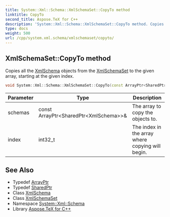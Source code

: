 ```yaml
---
title: System::Xml::Schema::XmlSchemaSet::CopyTo method
linktitle: CopyTo
second_title: Aspose.TeX for C++
description: 'System::Xml::Schema::XmlSchemaSet::CopyTo method. Copies all the XmlSchema objects from the XmlSchemaSet to the given array, starting at the given index in C++.'
type: docs
weight: 500
url: /cpp/system.xml.schema/xmlschemaset/copyto/
---
```

## XmlSchemaSet::CopyTo method


Copies all the [XmlSchema](../../xmlschema/) objects from the [XmlSchemaSet](../) to the given array, starting at the given index.

```cpp
void System::Xml::Schema::XmlSchemaSet::CopyTo(const ArrayPtr<SharedPtr<XmlSchema>> &schemas, int32_t index)
```


| Parameter | Type | Description |
| --- | --- | --- |
| schemas | const ArrayPtr\<SharedPtr\<XmlSchema\>\>\& | The array to copy the objects to. |
| index | int32_t | The index in the array where copying will begin. |

## See Also

* Typedef [ArrayPtr](../../../system/arrayptr/)
* Typedef [SharedPtr](../../../system/sharedptr/)
* Class [XmlSchema](../../xmlschema/)
* Class [XmlSchemaSet](../)
* Namespace [System::Xml::Schema](../../)
* Library [Aspose.TeX for C++](../../../)
